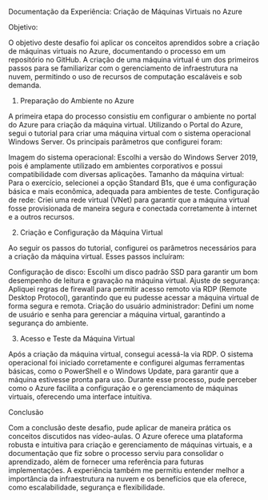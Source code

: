 Documentação da Experiência: Criação de Máquinas Virtuais no Azure

Objetivo:

O objetivo deste desafio foi aplicar os conceitos aprendidos sobre a criação de máquinas virtuais no Azure, documentando o processo em um repositório no GitHub. A criação de uma máquina virtual é um dos primeiros passos para se familiarizar com o gerenciamento de infraestrutura na nuvem, permitindo o uso de recursos de computação escaláveis e sob demanda.

1. Preparação do Ambiente no Azure

A primeira etapa do processo consistiu em configurar o ambiente no portal do Azure para criação da máquina virtual. Utilizando o Portal do Azure, segui o tutorial para criar uma máquina virtual com o sistema operacional Windows Server. Os principais parâmetros que configurei foram:

Imagem do sistema operacional: Escolhi a versão do Windows Server 2019, pois é amplamente utilizado em ambientes corporativos e possui compatibilidade com diversas aplicações.
Tamanho da máquina virtual: Para o exercício, selecionei a opção Standard B1s, que é uma configuração básica e mais econômica, adequada para ambientes de teste.
Configuração de rede: Criei uma rede virtual (VNet) para garantir que a máquina virtual fosse provisionada de maneira segura e conectada corretamente à internet e a outros recursos.

2. Criação e Configuração da Máquina Virtual
   
Ao seguir os passos do tutorial, configurei os parâmetros necessários para a criação da máquina virtual. Esses passos incluíram:

Configuração de disco: Escolhi um disco padrão SSD para garantir um bom desempenho de leitura e gravação na máquina virtual.
Ajuste de segurança: Apliquei regras de firewall para permitir acesso remoto via RDP (Remote Desktop Protocol), garantindo que eu pudesse acessar a máquina virtual de forma segura e remota.
Criação do usuário administrador: Defini um nome de usuário e senha para gerenciar a máquina virtual, garantindo a segurança do ambiente.

3. Acesso e Teste da Máquina Virtual

Após a criação da máquina virtual, consegui acessá-la via RDP. O sistema operacional foi iniciado corretamente e configurei algumas ferramentas básicas, como o PowerShell e o Windows Update, para garantir que a máquina estivesse pronta para uso. Durante esse processo, pude perceber como o Azure facilita a configuração e o gerenciamento de máquinas virtuais, oferecendo uma interface intuitiva.

Conclusão

Com a conclusão deste desafio, pude aplicar de maneira prática os conceitos discutidos nas vídeo-aulas. O Azure oferece uma plataforma robusta e intuitiva para criação e gerenciamento de máquinas virtuais, e a documentação que fiz sobre o processo serviu para consolidar o aprendizado, além de fornecer uma referência para futuras implementações. A experiência também me permitiu entender melhor a importância da infraestrutura na nuvem e os benefícios que ela oferece, como escalabilidade, segurança e flexibilidade.
